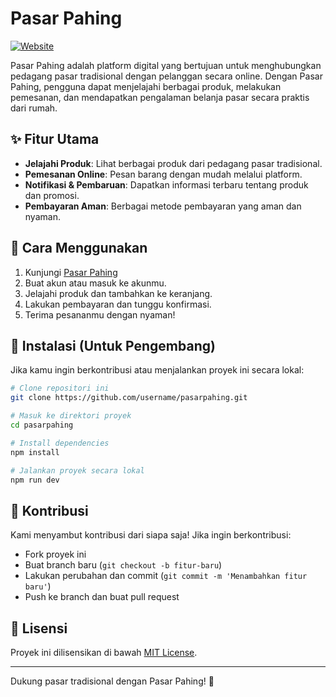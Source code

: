 # Pasar Pahing

[![Website](https://img.shields.io/badge/Website-Pasar%20Pahing-blue)](https://pasarpahing.lovable.app)

Pasar Pahing adalah platform digital yang bertujuan untuk menghubungkan pedagang pasar tradisional dengan pelanggan secara online. Dengan Pasar Pahing, pengguna dapat menjelajahi berbagai produk, melakukan pemesanan, dan mendapatkan pengalaman belanja pasar secara praktis dari rumah.

## ✨ Fitur Utama
- **Jelajahi Produk**: Lihat berbagai produk dari pedagang pasar tradisional.
- **Pemesanan Online**: Pesan barang dengan mudah melalui platform.
- **Notifikasi & Pembaruan**: Dapatkan informasi terbaru tentang produk dan promosi.
- **Pembayaran Aman**: Berbagai metode pembayaran yang aman dan nyaman.

## 🚀 Cara Menggunakan
1. Kunjungi [Pasar Pahing](https://pasarpahing.lovable.app)
2. Buat akun atau masuk ke akunmu.
3. Jelajahi produk dan tambahkan ke keranjang.
4. Lakukan pembayaran dan tunggu konfirmasi.
5. Terima pesananmu dengan nyaman!

## 🔧 Instalasi (Untuk Pengembang)
Jika kamu ingin berkontribusi atau menjalankan proyek ini secara lokal:

```bash
# Clone repositori ini
git clone https://github.com/username/pasarpahing.git

# Masuk ke direktori proyek
cd pasarpahing

# Install dependencies
npm install

# Jalankan proyek secara lokal
npm run dev
```

## 📌 Kontribusi
Kami menyambut kontribusi dari siapa saja! Jika ingin berkontribusi:
- Fork proyek ini
- Buat branch baru (`git checkout -b fitur-baru`)
- Lakukan perubahan dan commit (`git commit -m 'Menambahkan fitur baru'`)
- Push ke branch dan buat pull request

## 📄 Lisensi
Proyek ini dilisensikan di bawah [MIT License](LICENSE).

---
Dukung pasar tradisional dengan Pasar Pahing! 🚀

